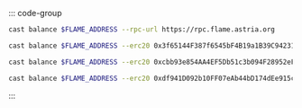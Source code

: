 <!-- markdownlint-disable MD041 MD013 -->

::: code-group

```bash [TIA]
cast balance $FLAME_ADDRESS --rpc-url https://rpc.flame.astria.org
```

```bash [USDC]
cast balance $FLAME_ADDRESS --erc20 0x3f65144F387f6545bF4B19a1B39C94231E1c849F --rpc-url https://rpc.flame.astria.org
```

```bash [milkTIA]
cast balance $FLAME_ADDRESS --erc20 0xcbb93e854AA4EF5Db51c3b094F28952eF0dC67bE --rpc-url https://rpc.flame.astria.org
```

```bash [stTIA]
cast balance $FLAME_ADDRESS --erc20 0xdf941D092b10FF07eAb44bD174dEe915c13FECcd --rpc-url https://rpc.flame.astria.org
```

:::

<!-- <Tabs>
  <TabItem value="TIA" label="TIA"> </TabItem>
  <TabItem value="USDC" label="USDC"> </TabItem>
  <TabItem value="milkTIA" label="milkTIA"> </TabItem>
  <TabItem value="stTIA" label="stTIA"> </TabItem>
</Tabs> -->
